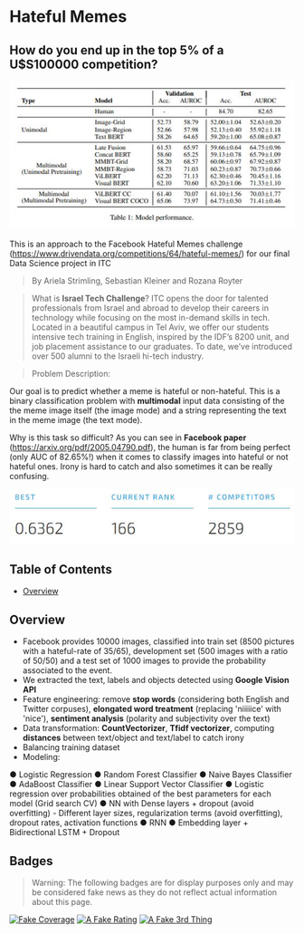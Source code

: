 # Hateful Memes

## How do you end up in the top 5% of a U$S100000 competition?

![alt text](https://github.com/SebKleiner/Hateful_Memes/blob/master/fb_scores.JPG?raw=true)

This is an approach to the Facebook Hateful Memes challenge (https://www.drivendata.org/competitions/64/hateful-memes/) for our final Data Science project in ITC

> By Ariela Strimling, Sebastian Kleiner and Rozana Royter

> What is **Israel Tech Challenge**? ITC opens the door for talented professionals from Israel and abroad to develop their careers in technology while focusing on the most in-demand skills in tech. Located in a beautiful campus in Tel Aviv, we offer our students intensive tech training in English, inspired by the IDF’s 8200 unit, and job placement assistance to our graduates. To date, we’ve introduced over 500 alumni to the Israeli hi-tech industry.

> Problem Description:

Our goal is to predict whether a meme is hateful or non-hateful. This is a binary classification problem with **multimodal** input data consisting of the the meme image itself (the image mode) and a string representing the text in the meme image (the text mode).

Why is this task so difficult? As you can see in **Facebook paper** (https://arxiv.org/pdf/2005.04790.pdf), the human is far from being perfect (only AUC of 82.65%!) when it comes to classify images into hateful or not hateful ones. Irony is hard to catch and also sometimes it can be really confusing.

![alt text](https://github.com/SebKleiner/Hateful_Memes/blob/master/submission3.JPG?raw=true)

## Table of Contents

- [Overview](#Overview)

## Overview 

- Facebook provides 10000 images, classified into train set (8500 pictures with a hateful-rate of 35/65), development set (500 images with a ratio of 50/50) and a test set of 1000 images to provide the probability associated to the event.
- We extracted the text, labels and objects detected using **Google Vision API**
- Feature engineering: remove **stop words** (considering both English and Twitter corpuses), **elongated word treatment** (replacing 'niiiiice' with 'nice'), **sentiment analysis** (polarity and subjectivity over the text)
- Data transformation: **CountVectorizer**, **Tfidf vectorizer**, computing **distances** between text/object and text/label to catch irony
- Balancing training dataset
- Modeling:

● Logistic Regression
● Random Forest Classifier
● Naive Bayes Classifier
● AdaBoost Classifier
● Linear Support Vector Classifier
● Logistic regression over probabilities obtained of the best parameters for each model (Grid search CV)
● NN with Dense layers + dropout (avoid overfitting) - Different layer sizes, regularization terms (avoid overfitting), dropout rates, activation functions
● RNN
● Embedding layer + Bidirectional LSTM + Dropout


## Badges
> Warning: The following badges are for display purposes only and may be considered fake news as they do not reflect actual information about this page. 

[![Fake Coverage](https://camo.githubusercontent.com/3eff610e3559385c77a9b6d87cbe1252cab79a4d/68747470733a2f2f696d672e736869656c64732e696f2f62616467652f636f7665726167652d38302532352d79656c6c6f77677265656e)](https://travis-ci.org/badges/badgerbadgerbadger)  [![A Fake Rating](https://camo.githubusercontent.com/d5cd29c0e2930c3c4026ba87ff427e2e340f461b/68747470733a2f2f696d672e736869656c64732e696f2f62616467652f726174696e672d2545322539382538352545322539382538352545322539382538352545322539382538352545322539382538362d627269676874677265656e)](https://travis-ci.org/badges/badgerbadgerbadger)  [![A Fake 3rd Thing](https://camo.githubusercontent.com/b3fc74878a0d5fcca5a78b288aa4b489f65fd7eb/68747470733a2f2f696d672e736869656c64732e696f2f62616467652f757074696d652d3130302532352d627269676874677265656e)](https://travis-ci.org/badges/badgerbadgerbadger)
